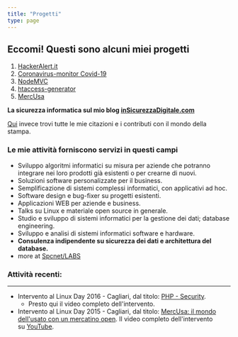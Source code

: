 ```yaml
---
title: "Progetti"
type: page
---
```



## Eccomi! Questi sono alcuni miei progetti

1. [HackerAlert.it](hackeralert/)
2. [Coronavirus-monitor Covid-19](coronavirus-monitor-covid-19/)
3. [NodeMVC](nodemvc/)
4. [htaccess-generator](htaccess-generator/)
5. [MercUsa](mercusa/)

**La sicurezza informatica sul mio blog [inSicurezzaDigitale.com](http://www.insicurezzadigitale.com)**

[Qui](https://www.insicurezzadigitale.com/la-stampa-dice/) invece trovi tutte le mie citazioni e i contributi con il mondo della stampa.

### Le mie attività forniscono servizi in questi campi

*   Sviluppo algoritmi informatici su misura per aziende che potranno integrare nei loro prodotti già esistenti o per crearne di nuovi.
*   Soluzioni software personalizzate per il business.
*   Semplificazione di sistemi complessi informatici, con applicativi ad hoc.
*   Software design e bug-fixer su progetti esistenti.
*   Applicazioni WEB per aziende e business.
*   Talks su Linux e materiale open source in generale.
*   Studio e sviluppo di sistemi informatici per la gestione dei dati; database engineering.
*   Sviluppo e analisi di sistemi informatici software e hardware.
*   **Consulenza indipendente su sicurezza dei dati e architettura del database.**
*   more at [Spcnet/LABS](http://www.ilripostiglio.net/)

### Attività recenti:
-----------------

*   Intervento al Linux Day 2016 - Cagliari, dal titolo: [PHP - Security](http://linuxday.gulch.it/node/76).
    *   Presto qui il video completo dell'intervento.
*   Intervento al Linux Day 2015 - Cagliari, dal titolo: [MercUsa: il mondo dell'usato con un mercatino open](http://linuxday.gulch.it/node/67). Il video completo dell'intervento su [YouTube](https://www.youtube.com/watch?v=2cyUsZTMCbI).
